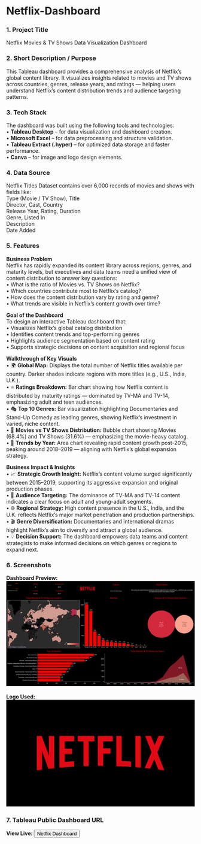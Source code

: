 # Netflix-Dashboard

### 1.	Project Title
Netflix Movies & TV Shows Data Visualization Dashboard

### 2.	Short Description / Purpose
This Tableau dashboard provides a comprehensive analysis of Netflix’s global content library. It visualizes insights related to movies and TV shows across countries, genres, release years, and ratings — helping users understand Netflix’s content distribution trends and audience targeting patterns.

### 3.	Tech Stack
The dashboard was built using the following tools and technologies:<br>
•	<b>Tableau Desktop</b> – for data visualization and dashboard creation.<br>
•	<b>Microsoft Excel</b> – for data preprocessing and structure validation.<br>
•	<b>Tableau Extract (.hyper)</b> – for optimized data storage and faster performance.<br>
•	<b>Canva</b> – for image and logo design elements.<br>

### 4.	Data Source
Netflix Titles Dataset contains over 6,000 records of movies and shows with fields like:<br>
Type (Movie / TV Show), Title<br>
Director, Cast, Country<br>
Release Year, Rating, Duration<br>
Genre, Listed In<br>
Description<br>
Date Added<br>

### 5.	Features
<b>Business Problem</b><br>
Netflix has rapidly expanded its content library across regions, genres, and maturity levels, but executives and data teams need a unified view of content distribution to answer key questions:<br>
• What is the ratio of Movies vs. TV Shows on Netflix?<br>
• Which countries contribute most to Netflix’s catalog?<br>
• How does the content distribution vary by rating and genre?<br>
• What trends are visible in Netflix’s content growth over time?<br>

<b>Goal of the Dashboard</b><br>
To design an interactive Tableau dashboard that:<br>
• Visualizes Netflix’s global catalog distribution<br>
• Identifies content trends and top-performing genres<br>
• Highlights audience segmentation based on content rating<br>
• Supports strategic decisions on content acquisition and regional focus<br>

<b>Walkthrough of Key Visuals</b><br>
• 🌍 <b>Global Map:</b> Displays the total number of Netflix titles available per country. Darker shades indicate regions with more titles (e.g., U.S., India, U.K.).<br>
• ⭐ <b>Ratings Breakdown:</b> Bar chart showing how Netflix content is distributed by maturity ratings — dominated by TV-MA and TV-14, emphasizing adult and teen audiences.<br>
• 🎭 <b>Top 10 Genres:</b> Bar visualization highlighting Documentaries and Stand-Up Comedy as leading genres, showing Netflix’s investment in varied, niche content.<br>
• 🍿 <b>Movies vs TV Shows Distribution:</b> Bubble chart showing Movies (68.4%) and TV Shows (31.6%) — emphasizing the movie-heavy catalog.<br>
• 📅 <b>Trends by Year:</b> Area chart revealing rapid content growth post-2015, peaking around 2018–2019 — aligning with Netflix’s global expansion strategy.<br>

<b>Business Impact & Insights</b><br>
• 📈 <b>Strategic Growth Insight:</b> Netflix’s content volume surged significantly between 2015–2019, supporting its aggressive expansion and original production phases.<br>
• 👥 <b>Audience Targeting:</b> The dominance of TV-MA and TV-14 content indicates a clear focus on adult and young-adult segments.<br>
• 🌐 <b>Regional Strategy:</b> High content presence in the U.S., India, and the U.K. reflects Netflix’s major market penetration and production partnerships.<br>
• 🎬 <b>Genre Diversification:</b> Documentaries and international dramas highlight Netflix’s aim to diversify and attract a global audience.<br>
• 💡 <b>Decision Support:</b> The dashboard empowers data teams and content strategists to make informed decisions on which genres or regions to expand next.<br>

### 6.	Screenshots
<b>Dashboard Preview:</b><br>
<img src="https://github.com/yaswanth123455/Netflix-Dashboard/blob/main/Netflix%20Dashboard%20Snapshot.png?raw=true" alt="Dashboard"/>
<br><br>
<b>Logo Used:</b><br>
<img src="https://github.com/yaswanth123455/Netflix-Dashboard/blob/main/Netflix%20logo.png?raw=true" alt="Logo"/>

### 7.	Tableau Public Dashboard URL
<b>View Live:</b> <a href="https://public.tableau.com/app/profile/varada.yaswanth/viz/NetflixDashboard_17617735102250/Netflix" target="_blank">
<button>Netflix Dashboard</button>
</a>
